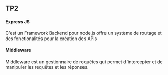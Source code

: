 ## TP2

#### Express JS ####

C'est un Framework Backend pour node.js offre un système de routage et des fonctionalités pour la création des APIs

#### Middleware ####

Middleware est un gestionnaire de requêtes qui  permet d'intercepter et de manipuler les requêtes et les réponses.